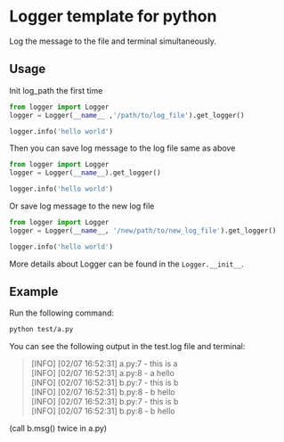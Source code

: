 # Logger template for python

Log the message to the file and terminal simultaneously.

## Usage
Init log_path the first time
```python
from logger import Logger
logger = Logger(__name__ ,'/path/to/log_file').get_logger()

logger.info('hello world')
```

Then you can save log message to the log file same as above
```python
from logger import Logger
logger = Logger(__name__).get_logger()

logger.info('hello world')
```

Or save log message to the new log file
```python
from logger import Logger
logger = Logger(__name__, '/new/path/to/new_log_file').get_logger()

logger.info('hello world')
```

More details about Logger can be found in the `Logger.__init__`.

## Example
Run the following command:
```bash
python test/a.py
```

You can see the following output in the test.log file and terminal:
> [INFO] [02/07 16:52:31] a.py:7 - this is a  
> [INFO] [02/07 16:52:31] a.py:8 - a hello  
> [INFO] [02/07 16:52:31] b.py:7 - this is b  
> [INFO] [02/07 16:52:31] b.py:8 - b hello  
> [INFO] [02/07 16:52:31] b.py:7 - this is b  
> [INFO] [02/07 16:52:31] b.py:8 - b hello  

(call b.msg() twice in a.py)